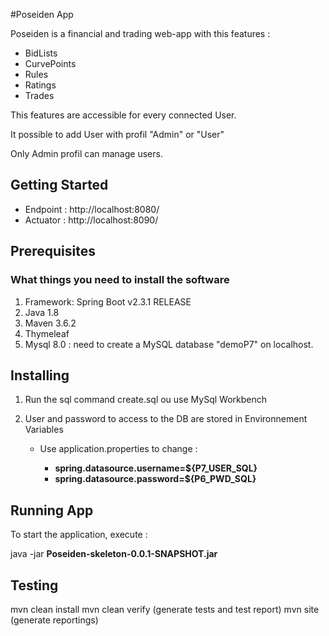 #Poseiden App

Poseiden is a financial and trading web-app with this features :

- BidLists
- CurvePoints
- Rules
- Ratings
- Trades

This features are accessible for every connected User.

It possible to add User with profil "Admin" or "User"

Only Admin profil can manage users.

## Getting Started

- Endpoint : http://localhost:8080/
- Actuator : http://localhost:8090/

## Prerequisites
### What things you need to install the software

1. Framework: Spring Boot v2.3.1 RELEASE
2. Java 1.8
3. Maven 3.6.2
4. Thymeleaf
5. Mysql 8.0 : need to create a MySQL database "demoP7" on localhost.


## Installing
1.  Run the sql command create.sql ou use MySql Workbench

2.  User and password to access to the DB are stored in Environnement Variables
     
    -    Use application.properties to change :
        
            - **spring.datasource.username=${P7_USER_SQL}**
            - **spring.datasource.password=${P6_PWD_SQL}**

## Running App
To start the application, execute :

java -jar **Poseiden-skeleton-0.0.1-SNAPSHOT.jar**

## Testing
mvn clean install mvn clean verify (generate tests and test report) mvn site (generate reportings)
